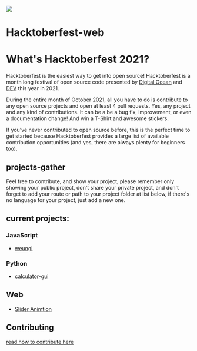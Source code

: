 ![](https://hacktoberfest.digitalocean.com/_nuxt/img/logo-hacktoberfest-full.f42e3b1.svg)

# Hacktoberfest-web

# What's Hacktoberfest 2021?

Hacktoberfest is the easiest way to get into open source! Hacktoberfest is a month long festival of open source code presented by [Digital Ocean](https://www.digitalocean.com/) and [DEV](https://www.dev.to/) this year in 2021.

During the entire month of October 2021, all you have to do is contribute to any open source projects and open at least 4 pull requests. Yes, any project and any kind of contributions. It can be a be a bug fix, improvement, or even a documentation change! And win a T-Shirt and awesome stickers.

If you’ve never contributed to open source before, this is the perfect time to get started because Hacktoberfest provides a large list of available contribution opportunities (and yes, there are always plenty for beginners too).

## projects-gather

Feel free to contribute, and show your project, please remember only showing your public project, don't share your private project, and don't forget to add your route or path to your project folder at list below, if there's no language for your project, just add a new one.

## current projects:
### JavaScript
- [weungi](/code/js/weungi)

### Python
- [calculator-gui](/code/pyhton/calculator-gui)

## Web
- [Slider Animtion](/code/web/Slider_Animation)

## Contributing
[read how to contribute here](/contributing.md)
